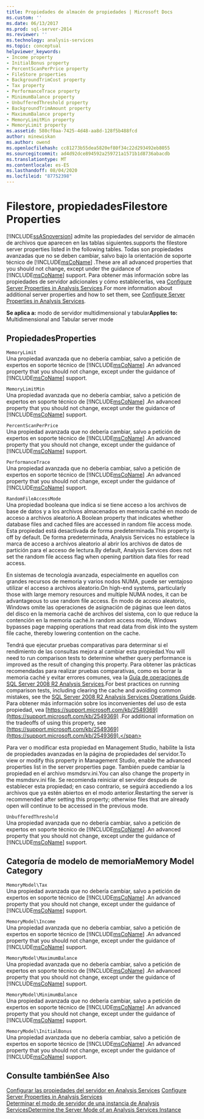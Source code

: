 ```yaml
---
title: Propiedades de almacén de propiedades | Microsoft Docs
ms.custom: ''
ms.date: 06/13/2017
ms.prod: sql-server-2014
ms.reviewer: ''
ms.technology: analysis-services
ms.topic: conceptual
helpviewer_keywords:
- Income property
- InitialBonus property
- PercentScanPerPrice property
- FileStore properties
- BackgroundTrimCost property
- Tax property
- PerformanceTrace property
- MinimumBalance property
- UnbufferedThreshold property
- BackgroundTrimAmount property
- MaximumBalance property
- MemoryLimitMin property
- MemoryLimit property
ms.assetid: 580cf0aa-7425-4d48-aa8d-128f5b488fcd
author: minewiskan
ms.author: owend
ms.openlocfilehash: cc81273b55dea5820ef80f34c22d293492eb8055
ms.sourcegitcommit: ad4d92dce894592a259721a1571b1d8736abacdb
ms.translationtype: MT
ms.contentlocale: es-ES
ms.lasthandoff: 08/04/2020
ms.locfileid: "87752398"
---
```

# <a name="filestore-properties"></a><span data-ttu-id="4f9f9-102">Filestore, propiedades</span><span class="sxs-lookup"><span data-stu-id="4f9f9-102">Filestore Properties</span></span>
  [!INCLUDE[ssASnoversion](../../includes/ssasnoversion-md.md)] <span data-ttu-id="4f9f9-103">admite las propiedades del servidor de almacén de archivos que aparecen en las tablas siguientes.</span><span class="sxs-lookup"><span data-stu-id="4f9f9-103">supports the filestore server properties listed in the following tables.</span></span> <span data-ttu-id="4f9f9-104">Todas son propiedades avanzadas que no se deben cambiar, salvo bajo la orientación de soporte técnico de [!INCLUDE[msCoName](../../includes/msconame-md.md)] .</span><span class="sxs-lookup"><span data-stu-id="4f9f9-104">These are all advanced properties that you should not change, except under the guidance of [!INCLUDE[msCoName](../../includes/msconame-md.md)] support.</span></span> <span data-ttu-id="4f9f9-105">Para obtener más información sobre las propiedades de servidor adicionales y cómo establecerlas, vea [Configure Server Properties in Analysis Services](server-properties-in-analysis-services.md).</span><span class="sxs-lookup"><span data-stu-id="4f9f9-105">For more information about additional server properties and how to set them, see [Configure Server Properties in Analysis Services](server-properties-in-analysis-services.md).</span></span>  
  
 <span data-ttu-id="4f9f9-106">**Se aplica a:** modo de servidor multidimensional y tabular</span><span class="sxs-lookup"><span data-stu-id="4f9f9-106">**Applies to:** Multidimensional and Tabular server mode</span></span>  
  
## <a name="properties"></a><span data-ttu-id="4f9f9-107">Propiedades</span><span class="sxs-lookup"><span data-stu-id="4f9f9-107">Properties</span></span>  
 `MemoryLimit`  
 <span data-ttu-id="4f9f9-108">Una propiedad avanzada que no debería cambiar, salvo a petición de expertos en soporte técnico de [!INCLUDE[msCoName](../../includes/msconame-md.md)] .</span><span class="sxs-lookup"><span data-stu-id="4f9f9-108">An advanced property that you should not change, except under the guidance of [!INCLUDE[msCoName](../../includes/msconame-md.md)] support.</span></span>  
  
 `MemoryLimitMin`  
 <span data-ttu-id="4f9f9-109">Una propiedad avanzada que no debería cambiar, salvo a petición de expertos en soporte técnico de [!INCLUDE[msCoName](../../includes/msconame-md.md)] .</span><span class="sxs-lookup"><span data-stu-id="4f9f9-109">An advanced property that you should not change, except under the guidance of [!INCLUDE[msCoName](../../includes/msconame-md.md)] support.</span></span>  
  
 `PercentScanPerPrice`  
 <span data-ttu-id="4f9f9-110">Una propiedad avanzada que no debería cambiar, salvo a petición de expertos en soporte técnico de [!INCLUDE[msCoName](../../includes/msconame-md.md)] .</span><span class="sxs-lookup"><span data-stu-id="4f9f9-110">An advanced property that you should not change, except under the guidance of [!INCLUDE[msCoName](../../includes/msconame-md.md)] support.</span></span>  
  
 `PerformanceTrace`  
 <span data-ttu-id="4f9f9-111">Una propiedad avanzada que no debería cambiar, salvo a petición de expertos en soporte técnico de [!INCLUDE[msCoName](../../includes/msconame-md.md)] .</span><span class="sxs-lookup"><span data-stu-id="4f9f9-111">An advanced property that you should not change, except under the guidance of [!INCLUDE[msCoName](../../includes/msconame-md.md)] support.</span></span>  
  
 `RandomFileAccessMode`  
 <span data-ttu-id="4f9f9-112">Una propiedad booleana que indica si se tiene acceso a los archivos de base de datos y a los archivos almacenados en memoria caché en modo de acceso a archivos aleatorio.</span><span class="sxs-lookup"><span data-stu-id="4f9f9-112">A Boolean property that indicates whether database files and cached files are accessed in random file access mode.</span></span> <span data-ttu-id="4f9f9-113">Esta propiedad está desactivada de forma predeterminada.</span><span class="sxs-lookup"><span data-stu-id="4f9f9-113">This property is off by default.</span></span> <span data-ttu-id="4f9f9-114">De forma predeterminada, Analysis Services no establece la marca de acceso a archivos aleatorio al abrir los archivos de datos de partición para el acceso de lectura.</span><span class="sxs-lookup"><span data-stu-id="4f9f9-114">By default, Analysis Services does not set the random file access flag when opening partition data files for read access.</span></span>  
  
 <span data-ttu-id="4f9f9-115">En sistemas de tecnología avanzada, especialmente en aquellos con grandes recursos de memoria y varios nodos NUMA, puede ser ventajoso utilizar el acceso a archivos aleatorio.</span><span class="sxs-lookup"><span data-stu-id="4f9f9-115">On high-end systems, particularly those with large memory resources and multiple NUMA nodes, it can be advantageous to use random file access.</span></span> <span data-ttu-id="4f9f9-116">En modo de acceso aleatorio, Windows omite las operaciones de asignación de páginas que leen datos del disco en la memoria caché de archivos del sistema, con lo que reduce la contención en la memoria caché.</span><span class="sxs-lookup"><span data-stu-id="4f9f9-116">In random access mode, Windows bypasses page mapping operations that read data from disk into the system file cache, thereby lowering contention on the cache.</span></span>  
  
 <span data-ttu-id="4f9f9-117">Tendrá que ejecutar pruebas comparativas para determinar si el rendimiento de las consultas mejora al cambiar esta propiedad.</span><span class="sxs-lookup"><span data-stu-id="4f9f9-117">You will need to run comparison tests to determine whether query performance is improved as the result of changing this property.</span></span> <span data-ttu-id="4f9f9-118">Para obtener las prácticas recomendadas para realizar pruebas comparativas, como es borrar la memoria caché y evitar errores comunes, vea la [Guía de operaciones de SQL Server 2008 R2 Analysis Services](https://go.microsoft.com/fwlink/?LinkID=225539).</span><span class="sxs-lookup"><span data-stu-id="4f9f9-118">For best practices on running comparison tests, including clearing the cache and avoiding common mistakes, see the [SQL Server 2008 R2 Analysis Services Operations Guide](https://go.microsoft.com/fwlink/?LinkID=225539).</span></span> <span data-ttu-id="4f9f9-119">Para obtener más información sobre los inconvenientes del uso de esta propiedad, vea [https://support.microsoft.com/kb/2549369](https://support.microsoft.com/kb/2549369) .</span><span class="sxs-lookup"><span data-stu-id="4f9f9-119">For additional information on the tradeoffs of using this property, see [https://support.microsoft.com/kb/2549369](https://support.microsoft.com/kb/2549369).</span></span>  
  
 <span data-ttu-id="4f9f9-120">Para ver o modificar esta propiedad en Management Studio, habilite la lista de propiedades avanzadas en la página de propiedades del servidor.</span><span class="sxs-lookup"><span data-stu-id="4f9f9-120">To view or modify this property in Management Studio, enable the advanced properties list in the server properties page.</span></span> <span data-ttu-id="4f9f9-121">También puede cambiar la propiedad en el archivo msmdsrv.ini.</span><span class="sxs-lookup"><span data-stu-id="4f9f9-121">You can also change the property in the msmdsrv.ini file.</span></span> <span data-ttu-id="4f9f9-122">Se recomienda reiniciar el servidor después de establecer esta propiedad; en caso contrario, se seguirá accediendo a los archivos que ya estén abiertos en el modo anterior.</span><span class="sxs-lookup"><span data-stu-id="4f9f9-122">Restarting the server is recommended after setting this property; otherwise files that are already open will continue to be accessed in the previous mode.</span></span>  
  
 `UnbufferedThreshold`  
 <span data-ttu-id="4f9f9-123">Una propiedad avanzada que no debería cambiar, salvo a petición de expertos en soporte técnico de [!INCLUDE[msCoName](../../includes/msconame-md.md)] .</span><span class="sxs-lookup"><span data-stu-id="4f9f9-123">An advanced property that you should not change, except under the guidance of [!INCLUDE[msCoName](../../includes/msconame-md.md)] support.</span></span>  
  
## <a name="memory-model-category"></a><span data-ttu-id="4f9f9-124">Categoría de modelo de memoria</span><span class="sxs-lookup"><span data-stu-id="4f9f9-124">Memory Model Category</span></span>  
 `MemoryModel\Tax`  
 <span data-ttu-id="4f9f9-125">Una propiedad avanzada que no debería cambiar, salvo a petición de expertos en soporte técnico de [!INCLUDE[msCoName](../../includes/msconame-md.md)] .</span><span class="sxs-lookup"><span data-stu-id="4f9f9-125">An advanced property that you should not change, except under the guidance of [!INCLUDE[msCoName](../../includes/msconame-md.md)] support.</span></span>  
  
 `MemoryModel\Income`  
 <span data-ttu-id="4f9f9-126">Una propiedad avanzada que no debería cambiar, salvo a petición de expertos en soporte técnico de [!INCLUDE[msCoName](../../includes/msconame-md.md)] .</span><span class="sxs-lookup"><span data-stu-id="4f9f9-126">An advanced property that you should not change, except under the guidance of [!INCLUDE[msCoName](../../includes/msconame-md.md)] support.</span></span>  
  
 `MemoryModel\MaximumBalance`  
 <span data-ttu-id="4f9f9-127">Una propiedad avanzada que no debería cambiar, salvo a petición de expertos en soporte técnico de [!INCLUDE[msCoName](../../includes/msconame-md.md)] .</span><span class="sxs-lookup"><span data-stu-id="4f9f9-127">An advanced property that you should not change, except under the guidance of [!INCLUDE[msCoName](../../includes/msconame-md.md)] support.</span></span>  
  
 `MemoryModel\MinimumBalance`  
 <span data-ttu-id="4f9f9-128">Una propiedad avanzada que no debería cambiar, salvo a petición de expertos en soporte técnico de [!INCLUDE[msCoName](../../includes/msconame-md.md)] .</span><span class="sxs-lookup"><span data-stu-id="4f9f9-128">An advanced property that you should not change, except under the guidance of [!INCLUDE[msCoName](../../includes/msconame-md.md)] support.</span></span>  
  
 `MemoryModel\InitialBonus`  
 <span data-ttu-id="4f9f9-129">Una propiedad avanzada que no debería cambiar, salvo a petición de expertos en soporte técnico de [!INCLUDE[msCoName](../../includes/msconame-md.md)] .</span><span class="sxs-lookup"><span data-stu-id="4f9f9-129">An advanced property that you should not change, except under the guidance of [!INCLUDE[msCoName](../../includes/msconame-md.md)] support.</span></span>  
  
## <a name="see-also"></a><span data-ttu-id="4f9f9-130">Consulte también</span><span class="sxs-lookup"><span data-stu-id="4f9f9-130">See Also</span></span>  
 <span data-ttu-id="4f9f9-131">[Configurar las propiedades del servidor en Analysis Services](server-properties-in-analysis-services.md) </span><span class="sxs-lookup"><span data-stu-id="4f9f9-131">[Configure Server Properties in Analysis Services](server-properties-in-analysis-services.md) </span></span>  
 [<span data-ttu-id="4f9f9-132">Determinar el modo de servidor de una instancia de Analysis Services</span><span class="sxs-lookup"><span data-stu-id="4f9f9-132">Determine the Server Mode of an Analysis Services Instance</span></span>](../instances/determine-the-server-mode-of-an-analysis-services-instance.md)  
  
  
